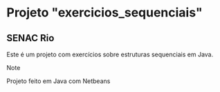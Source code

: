# Projeto "exercicios_sequenciais" 
## SENAC Rio 

Este é um projeto com exercícios sobre estruturas sequenciais em Java.

>[!Note]
> Projeto feito em Java com Netbeans
